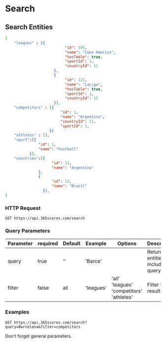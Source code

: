 # Search

## Search Entities

```json
[
    "leagues" : [{
                           "id": 595,
                           "name": "Copa America",
                           "hasTable": true,
                           "sportId": 1,
                           "countryId": 11
                      },
                      {
                           "id": 121,
                           "name": "LaLiga",
                           "hasTable": true,
                           "sportId": 1,
                           "countryId": 12
                      }],
    "competitors" : [{
                         "id": 1,
                         "name": "Argentina",
                         "countryId": 11,
                         "sportId": 1,
                    }]
    "athletes" : [],
    "sport":[{
               "id": 1,
               "name": "Football"
           }],
    "countries":[{
                     "id": 11,
                     "name": "Argentina"
               },
               {
                     "id": 12,
                     "name": "Brazil"
                 }],
]
```

### HTTP Request

`GET https://api.365scores.com/search`

### Query Parameters

Parameter | required | Default | Example | Options | Description
--------- | ------- | ----------- | --- | ----- | ---------
query | true | '' | 'Barce' | | Return all entities that include the query
filter | false | all | 'leagues' | 'all' 'leagues' 'competitors' 'athletes' | Filter the results

### Examples

`GET https://api.365scores.com/search?query=Barcelona&filter=competitors`

<aside class="notice">
Don't forget general parameters.
</aside>
